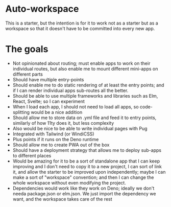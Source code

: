 # Auto-workspace

This is a starter, but the intention is for it to work not as a starter but as
a workspace so that it doesn't have to be committed into every new app.

# The goals

- Not opinionated about routing; must enable apps to work on their individual routes, but also enable me to mount different mini-apps on different parts
- Should have multiple entry-points
- Should enable me to do static rendering of at least the entry points; and if I can render individual apps sub-routes all the better.
- Should be able to use multiple frameworks and libraries such as Elm, React, Svelte; so I can experiment
- When I load each app, I should not need to load all apps, so code-splitting would be a nice addition
- Should allow me to store data on .yml file and feed it to entry points, similarly of how 11ty does it, but less complexity
- Also would be nice to be able to write individual pages with Pug
- Integrated with Tailwind (or WindiCSS)
- Plus points if it runs on the Deno runtime
- Should allow me to create PWA out of the box
- Should have a deployment strategy that allows me to deploy sub-apps to different places
- Would be amazing for it to be a sort of standalone app that I can keep improving and I don't need to copy it to a new project, I can sort of link it, and allow the starter to be improved upon independently; maybe I can make a sort of "workspace" convention; and then I can change the whole workspace without even modifying the project.
- Dependencies would work like they work on Deno; ideally we don't needa package.json or elm.json. We just import the dependency we want, and the workspace takes care of the rest
